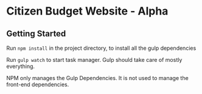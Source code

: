 # Citizen Budget Website - Alpha

## Getting Started

Run `npm install` in the project directory, to install all the gulp dependencies

Run `gulp watch` to start task manager. Gulp should take care of mostly everything.

NPM only manages the Gulp Dependencies. It is not used to manage the front-end dependencies.